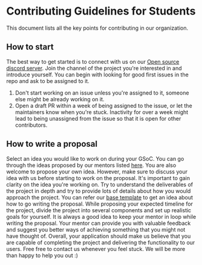 # Contributing Guidelines for Students

​This document lists all the key points for contributing in our organization.

## How to start

The best way to get started is to connect with us on our [Open source discord server](https://discord.gg/Je2qvjCKxx). Join the channel of the project you're interested in and introduce yourself.
You can begin with looking for good first issues in the repo and ask to be assigned to it.

1. Don't start working on an issue unless you're assigned to it, someone else might be already working on it.
2. Open a draft PR within a week of being assigned to the issue, or let the maintainers know when you're stuck. Inactivity for over a week might lead to being unassigned from the issue so that it is open for other contributors.
​

## How to write a proposal

Select an idea you would like to work on during your GSoC. You can go through the ideas proposed by our mentors listed [here](https://docs.google.com/document/d/1tHXozV1HGt8myVtN2ZUjXb-4AJZMIS6FyXqxBpvfd5o/view). You are also welcome to propose your own idea. However, make sure to discuss your idea with us before starting to work on the proposal.
It's important to gain clarity on the idea you're working on. Try to understand the deliverables of the project in depth and try to provide lots of details about how you would approach the project.
You can refer our [base template](base-template.md) to get an idea about how to go writing the proposal.
While proposing your expected timeline for the project, divide the project into several components and set up realistic goals for yourself.
It is always a good idea to keep your mentor in loop while writing the proposal. Your mentor can provide you with valuable feedback and suggest you better ways of achieving something that you might not have thought of.
Overall, your application should make us believe that you are capable of completing the project and delivering the functionality to our users.
Free free to contact us whenever you feel stuck. We will be more than happy to help you out :)
